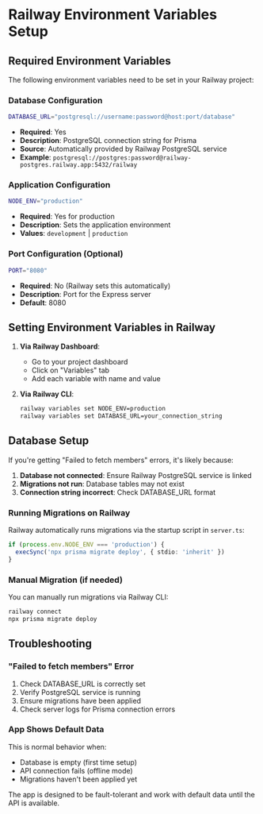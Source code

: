 # Railway Environment Variables Setup

## Required Environment Variables

The following environment variables need to be set in your Railway project:

### Database Configuration
```bash
DATABASE_URL="postgresql://username:password@host:port/database"
```
- **Required**: Yes
- **Description**: PostgreSQL connection string for Prisma
- **Source**: Automatically provided by Railway PostgreSQL service
- **Example**: `postgresql://postgres:password@railway-postgres.railway.app:5432/railway`

### Application Configuration
```bash
NODE_ENV="production"
```
- **Required**: Yes for production
- **Description**: Sets the application environment
- **Values**: `development` | `production`

### Port Configuration (Optional)
```bash
PORT="8080"
```
- **Required**: No (Railway sets this automatically)
- **Description**: Port for the Express server
- **Default**: 8080

## Setting Environment Variables in Railway

1. **Via Railway Dashboard**:
   - Go to your project dashboard
   - Click on "Variables" tab
   - Add each variable with name and value

2. **Via Railway CLI**:
   ```bash
   railway variables set NODE_ENV=production
   railway variables set DATABASE_URL=your_connection_string
   ```

## Database Setup

If you're getting "Failed to fetch members" errors, it's likely because:

1. **Database not connected**: Ensure Railway PostgreSQL service is linked
2. **Migrations not run**: Database tables may not exist
3. **Connection string incorrect**: Check DATABASE_URL format

### Running Migrations on Railway

Railway automatically runs migrations via the startup script in `server.ts`:

```typescript
if (process.env.NODE_ENV === 'production') {
  execSync('npx prisma migrate deploy', { stdio: 'inherit' })
}
```

### Manual Migration (if needed)

You can manually run migrations via Railway CLI:

```bash
railway connect
npx prisma migrate deploy
```

## Troubleshooting

### "Failed to fetch members" Error
1. Check DATABASE_URL is correctly set
2. Verify PostgreSQL service is running
3. Ensure migrations have been applied
4. Check server logs for Prisma connection errors

### App Shows Default Data
This is normal behavior when:
- Database is empty (first time setup)
- API connection fails (offline mode)
- Migrations haven't been applied yet

The app is designed to be fault-tolerant and work with default data until the API is available.